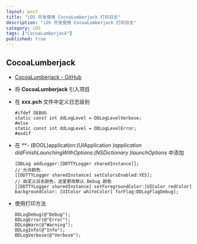 ```yaml
---
layout: post
title: "iOS 开发使用 CocoaLumberjack 打印日志"
description: "iOS 开发使用 CocoaLumberjack 打印日志"
category: iOS
tags: ["CocoaLumberjack"]
published: true
---
```


##  CocoaLumberjack

*	[CocoaLumberjack - GitHub](https://github.com/CocoaLumberjack/CocoaLumberjack)

*	将 **CocoaLumberjack** 引入项目

*	在 **xxx.pch** 文件中定义日志级别

	<pre><code class="language-objectivec">#ifdef DEBUG
	static const int ddLogLevel = DDLogLevelVerbose;
	#else
	static const int ddLogLevel = DDLogLevelError;
	#endif</code></pre>

*	在 **- (BOOL)application:(UIApplication *)application didFinishLaunchingWithOptions:(NSDictionary *)launchOptions** 中添加

	<pre><code class="language-objectivec">[DDLog addLogger:[DDTTYLogger sharedInstance]];
	// 允许颜色
    [[DDTTYLogger sharedInstance] setColorsEnabled:YES];
    // 自定义日志颜色，这里更改默认 Debug 颜色
    [[DDTTYLogger sharedInstance] setForegroundColor:[UIColor redColor] backgroundColor: [UIColor whiteColor] forFlag:DDLogFlagDebug];</code></pre>

*	使用打印方法
	
	<pre><code class="language-objectivec">DDLogDebug(@"Debug");
    DDLogError(@"Error");
    DDLogWarn(@"Warning");
    DDLogInfo(@"Info");
    DDLogVerbose(@"Verbose");</code></pre>